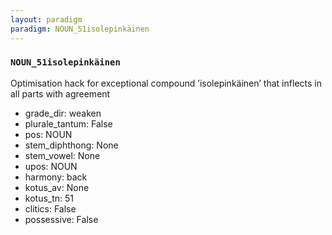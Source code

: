 ```yaml
---
layout: paradigm
paradigm: NOUN_51isolepinkäinen
---
```

### ` NOUN_51isolepinkäinen `

Optimisation hack for exceptional compound ’isolepinkäinen’ that inflects in all parts with agreement
* grade_dir: weaken
* plurale_tantum: False
* pos: NOUN
* stem_diphthong: None
* stem_vowel: None
* upos: NOUN
* harmony: back
* kotus_av: None
* kotus_tn: 51
* clitics: False
* possessive: False
